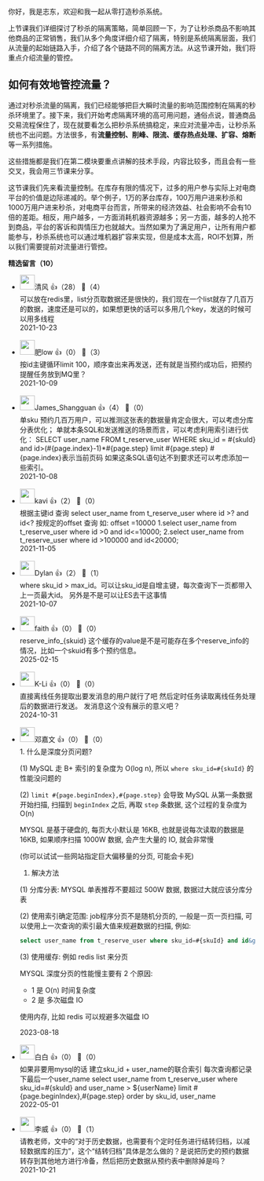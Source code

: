 你好，我是志东，欢迎和我一起从零打造秒杀系统。

上节课我们详细探讨了秒杀的隔离策略，简单回顾一下，为了让秒杀商品不影响其他商品的正常销售，我们从多个角度详细介绍了隔离，特别是系统隔离层面，我们从流量的起始链路入手，介绍了各个链路不同的隔离方法。从这节课开始，我们将重点介绍流量的管控。

## 如何有效地管控流量？

通过对秒杀流量的隔离，我们已经能够把巨大瞬时流量的影响范围控制在隔离的秒杀环境里了。接下来，我们开始考虑隔离环境的高可用问题，通俗点说，普通商品交易流程保住了，现在就要看怎么把秒杀系统搞稳定，来应对流量冲击，让秒杀系统也不出问题。方法很多，有**流量控制、削峰、限流、缓存热点处理、扩容、熔断**等一系列措施。

这些措施都是我们在第二模块要重点讲解的技术手段，内容比较多，而且会有一些交叉，我会用三节课来分享。

这节课我们先来看流量控制。在库存有限的情况下，过多的用户参与实际上对电商平台的价值是边际递减的。举个例子，1万的茅台库存，100万用户进来秒杀和1000万用户进来秒杀，对电商平台而言，所带来的经济效益、社会影响不会有10倍的差距。相反，用户越多，一方面消耗机器资源越多；另一方面，越多的人抢不到商品，平台的客诉和舆情压力也就越大。当然如果为了满足用户，让所有用户都能参与，秒杀系统也可以通过堆机器扩容来实现，但是成本太高，ROI不划算，所以我们需要提前对流量进行管控。
<div><strong>精选留言（10）</strong></div><ul>
<li><img src="https://static001.geekbang.org/account/avatar/00/17/87/be/7466bf26.jpg" width="30px"><span>清风</span> 👍（28） 💬（4）<div>可以放在redis里，list分页取数据还是很快的，我们现在一个list就存了几百万的数据，速度还是可以的，如果想更快的话可以多用几个key，发送的时候可以用多线程</div>2021-10-23</li><br/><li><img src="https://static001.geekbang.org/account/avatar/00/0f/ec/18/bf7254d3.jpg" width="30px"><span>肥low</span> 👍（0） 💬（3）<div>按id主键循环limit 100，顺序查出来再发送，还有就是当预约成功后，把预约提醒任务放到MQ里？</div>2021-10-09</li><br/><li><img src="https://static001.geekbang.org/account/avatar/00/13/44/d8/1a1761f9.jpg" width="30px"><span>James_Shangguan</span> 👍（4） 💬（0）<div>单sku 预约几百万用户，可以推测这张表的数据量肯定会很大，可以考虑分库分表优化；
单就本条SQL和发送推送的场景而言，可以考虑利用索引进行优化：
SELECT user_name FROM t_reserve_user WHERE sku_id = #{skuId} and id&gt;(#{page.index}-1)*#{page.step} limit #{page.step}
#{page.index}表示当前页码
如果这条SQL语句达不到要求还可以考虑添加一些索引。</div>2021-10-08</li><br/><li><img src="https://thirdwx.qlogo.cn/mmopen/vi_32/Q0j4TwGTfTKlicKgCNuhqMmpXJPzanXaXBuA1XaAHmNEM3PcDKVicSLK4NQaCjGJYOF0DCPMYI5tgMmo5hXbFPpg/132" width="30px"><span>kavi</span> 👍（2） 💬（0）<div>根据主键id 查询
select user_name from t_reserve_user where id &gt;? and id&lt;?  按规定的offset  查询
如:
offset =10000
1.select user_name from t_reserve_user where id &gt;0 and id&lt;=10000;
2.select user_name from t_reserve_user where id &gt;100000 and id&lt;20000;
</div>2021-11-05</li><br/><li><img src="https://static001.geekbang.org/account/avatar/00/0f/df/6c/5af32271.jpg" width="30px"><span>Dylan</span> 👍（2） 💬（1）<div>where sku_id &gt; max_id。可以让sku_id是自增主键，每次查询下一页都带入上一页最大id。
另外是不是可以让ES去干这事情</div>2021-10-07</li><br/><li><img src="http://thirdwx.qlogo.cn/mmopen/vi_32/g5XHJelCh5eF71LMR2e7RaE0xRtibPT1yEtzGCyhjpicZPP2fYKyAPyUek2hkGtH8I1e2URPOK1ibOV0D87czpbew/132" width="30px"><span>faith</span> 👍（0） 💬（0）<div>reserve_info_{skuid}  这个缓存的value是不是可能存在多个reserve_info的情况，比如一个skuid有多个预约信息。</div>2025-02-15</li><br/><li><img src="https://static001.geekbang.org/account/avatar/00/14/c5/b2/5b339c64.jpg" width="30px"><span>K-Li</span> 👍（0） 💬（0）<div>直接离线任务提取出要发消息的用户就行了吧  然后定时任务读取离线任务处理后的数据进行发送。 发消息这个没有展示的意义吧？</div>2024-10-31</li><br/><li><img src="https://static001.geekbang.org/account/avatar/00/23/98/ad/f9d755f2.jpg" width="30px"><span>邓嘉文</span> 👍（0） 💬（0）<div>1. 什么是深度分页问题?

(1) MySQL 走 B+ 索引的复杂度为 O(log n), 所以 `where sku_id=#{skuId}` 的性能没问题的

(2) `limit #{page.beginIndex},#{page.step}` 会导致 MySQL 从第一条数据开始扫描, 扫描到 `beginIndex` 之后, 再取 `step` 条数据, 这个过程的复杂度为 O(n)

MYSQL 是基于硬盘的, 每页大小默认是 16KB, 也就是说每次读取的数据是 16KB, 如果顺序扫描 1000W 数据, 会产生大量的 IO, 就会非常慢

(你可以试试一些网站指定巨大偏移量的分页, 可能会卡死)

1. 解决方法

(1) 分库分表: MYSQL 单表推荐不要超过 500W 数据, 数据过大就应该分库分表

(2) 使用索引确定范围: job程序分页不是随机分页的, 一般是一页一页扫描, 可以使用上一次查询的索引最大值来规避数据的扫描, 例如:

```sql
select user_name from t_reserve_user where sku_id=#{skuId} and id&gt;#{lastId} limit #{page.step}
```

(3) 使用缓存: 例如 redis list 来分页

MYSQL 深度分页的性能慢主要有 2 个原因: 

* 1 是 O(n) 时间复杂度
* 2 是 多次磁盘 IO

使用内存, 比如 redis 可以规避多次磁盘 IO
</div>2023-08-18</li><br/><li><img src="https://static001.geekbang.org/account/avatar/00/1a/7c/aa/cbb4a52e.jpg" width="30px"><span>白白</span> 👍（0） 💬（0）<div>如果非要用mysql的话 建立sku_id + user_name的联合索引   每次查询都记录下最后一个user_name  
select user_name from t_reserve_user where sku_id=#{skuId} and user_name &gt; ${userName} limit #{page.beginIndex},#{page.step} order by sku_id, user_name</div>2022-05-01</li><br/><li><img src="https://static001.geekbang.org/account/avatar/00/16/4a/e1/2a498473.jpg" width="30px"><span>李威</span> 👍（0） 💬（1）<div>请教老师，文中的“对于历史数据，也需要有个定时任务进行结转归档，以减轻数据库的压力”，这个“结转归档”具体是怎么做的？是说把历史的预约数据转存到其他地方进行冷备，然后把历史数据从预约表中删除掉是吗？</div>2021-10-21</li><br/>
</ul>